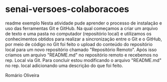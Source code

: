 # senai-versoes-colaboracoes
readme exemplo
Nesta atividade pude aprender o processo de instalação e uso das ferramentas Git e GitHub.
Na qual começamos a criar um arquivo de texto e uma pasta no computador (repositório local) 
e utilizamos os conhecimentos obtidos para realizar a sincronização entre o Git e o GitHub, 
por meio de código no Git foi feito o upload do conteúdo do repositório local para um novo repositório chamado "Repositório Remoto".
Após isso criamos um arquivo "README.md" no repositório remoto e recebemos no rep. Local via Git.
Para concluir estou modificando o arquivo "README.md" no rep. local adicionando uma descrição do que foi feito.

Romário Oliveira

